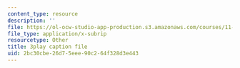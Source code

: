 ```yaml
---
content_type: resource
description: ''
file: https://ol-ocw-studio-app-production.s3.amazonaws.com/courses/11-384-malaysia-sustainable-cities-practicum-spring-2018/2bc30cbe26d75eee90c264f328d3e443_ehZgJ8Y2UJI.vtt
file_type: application/x-subrip
resourcetype: Other
title: 3play caption file
uid: 2bc30cbe-26d7-5eee-90c2-64f328d3e443
---
```


